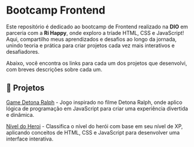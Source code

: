 # Bootcamp Frontend
Este repositório é dedicado ao bootcamp de Frontend realizado na **DIO** em parceria com a **Ri Happy**, onde exploro a tríade HTML, CSS e JavaScript! Aqui, compartilho meus aprendizados e desafios ao longo da jornada, unindo teoria e prática para criar projetos cada vez mais interativos e desafiadores.

Abaixo, você encontra os links para cada um dos projetos que desenvolvi, com breves descrições sobre cada um.

## 🚀 Projetos
[Game Detona Ralph](game-detona-ralph/) - Jogo inspirado no filme Detona Ralph, onde aplico lógica de programação em JavaScript para criar uma experiência divertida e dinâmica.

[Nível do Heroi](nivel-do-heroi/) -  Classifica o nível do herói com base em seu nível de XP, aplicando conceitos de HTML, CSS e JavaScript para desenvolver uma interface interativa.